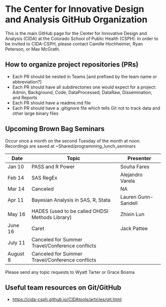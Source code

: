 # The Center for Innovative Design and Analysis GitHub Organization

This is the main GitHub page for the Center for Innovative Design and Analysis (CIDA) at the Colorado School of Public Health (CSPH). 
In order to be invited to CIDA-CSPH, please contact Camille Hochheimer, Ryan Peterson, or Max McGrath.

## How to organize project repositories (PRs)

- Each PR should be nested in Teams [and prefixed by the team name or abbreviation?]
- Each PR should have all subdirectories one would expect for a project: Admin, Background, Code, DataProcessed, DataRaw, Dissemination, and Reports
- Each PR should have a readme.md file
- Each PR should have a .gitignore file which tells Git not to track data and other large binary files

## Upcoming Brown Bag Seminars
Occur once a month on the second Tuesday of the month at noon. Recordings are saved at ~Shared/programming_lunch_seminars
  

Date | Topic | Presenter
----| --- | --- 
Jan 10 | PASS and R Power | Souha Fares
Feb 14 | SAS RegEx | Alejandro Varela
Mar 14 | Canceled | NA
Apr 11 | Bayesian Analysis in SAS, R, Stata | Lauren Gunn-Sandell
May 16 | HADES (used to be called OHDSI Methods Library) | Zhixin Lun
June 16 | Caret | Jack Pattee
July 11 | Canceled for Summer Travel/Conference conflicts
August 8 | Canceled for Summer Travel/Conference conflicts

Please send any topic requests to Wyatt Tarter or Grace Bosma

## Useful team resources on Git/GitHub
- https://cida-csph.github.io/CIDAtools/articles/git.html 

